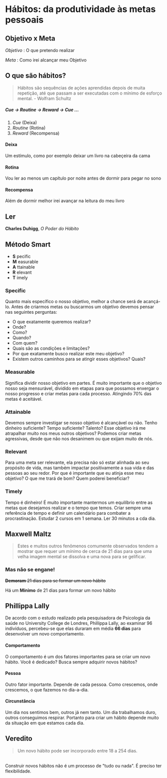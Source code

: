 # Hábitos: da produtividade às metas pessoais

## Objetivo x Meta
*Objetivo* : O que pretendo realizar

*Meta* : Como irei alcançar meu Objetivo

## O que são hábitos?
>Hábitos são sequências de ações aprendidas depois de muita repetição, até que passam a ser executadas com o mínimo de esforço mental. - Wolfram Schultz

##### Cue -> Routine -> Reward -> Cue ...
1. *Cue* (Deixa)
2. *Routine* (Rotina)
3. *Reward* (Recompensa)

#### Deixa
Um estímulo, como por exemplo deixar um livro na cabeçeira da cama

#### Rotina
Vou ler ao menos um capítulo por noite antes de dormir para pegar no sono

#### Recompensa
Além de dormir melhor irei avançar na leitura do meu livro


## Ler
**Charles Duhigg**, *O Poder do Hábito*

## Método Smart
* __S__ pecific
* __M__ easurable
* __A__ ttainable
* __R__ elevant
* __T__ imely

### Specific

Quanto mais específico o nosso objetivo, melhor a chance será de acançá-lo. Antes de criarmos metas ou buscarmos um objetivo devemos pensar nas seguintes perguntas:
* O que exatamente queremos realizar?
* Onde?
* Como?
* Quando?
* Com quem?
* Quais são as condições e limitações?
* Por que exatamente busco realizar este meu objetivo?
* Existem outros caminhos para se atingir esses objetivos? Quais?

### Measurable

Significa dividir nosso objetivo em partes. É muito importante que o objetivo nosso seja mensurável, dividido em etapas para que possamos enxergar o nosso progresso e criar metas para cada processo. Atingindo 70% das metas é aceitável.

### Attainable

Devemos sempre investigar se nosso objetivo é alcançável ou não. Tenho dinheiro suficiente? Tempo suficiente? Talento? Esse objetivo irá me atrapalhar muito nos meus outros objetivos? Podemos criar metas agressivas, desde que não nos desanimem ou que exijam muito de nós.

### Relevant

Para uma meta ser relevante, ela precisa não só estar alinhada ao seu propósito de vida, mas também impactar positivamente a sua vida e das pessoas ao seu redor. Por que é importante que eu atinja esse meu objetivo? O que me trará de bom? Quem poderei beneficiar?

### Timely

Tempo é dinheiro! É muito importante mantermos um equilíbrio entre as metas que desejamos realizar e o tempo que temos. Criar sempre uma referência de tempo e definir um calendário para combater a procrastinação. Estudar 2 cursos em 1 semana. Ler 30 minutos a cda dia.

## Maxwell Maltz

>Estes e muitos outros fenômenos comumente observados tendem a mostrar que requer um mínimo de cerca de 21 dias para que uma velha imagem mental se dissolva e uma nova para se gelificar.

### Mas não se engane!
~~__Demoram__ 21 dias para se formar um novo hábito~~

Há um __Mínimo__ de 21 dias para formar um novo hábito

## Phillippa Lally

De acordo com o estudo realizado pela pesquisadora de Psicologia da saúde no University College de Londres, Phillippa Lally, ao examinar 96 indivíduos, percebeu-se que elas duraram em média __66 dias__ para desenvolver um novo comportamento.

#### Comportamento

O comportamento é um dos fatores importantes para se criar um novo hábito. Você é dedicado? Busca sempre adquirir novos hábitos?

#### Pessoa

Outro fator importante. Depende de cada pessoa. Como crescemos, onde crescemos, o que fazemos no dia-a-dia.

#### Circunstância

Um dia nos sentimos bem, outros já nem tanto. Um dia trabalhamos duro, outros conseguimos respirar. Portanto para criar um hábito depende muito da situação em que estamos cada dia.

## Veredito

>Um novo hábito pode ser incorporado entre 18 a 254 dias.
<br>
Construir novos hábitos não é um processo de "tudo ou nada". É preciso ter flexibilidade.
